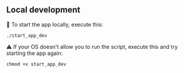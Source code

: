 ## Local development

🚀 To start the app locally, execute this:

```
./start_app_dev
```

⚠️ If your OS doesn't allow you to run the script, execute this and try starting the app again:

```
chmod +x start_app_dev
```